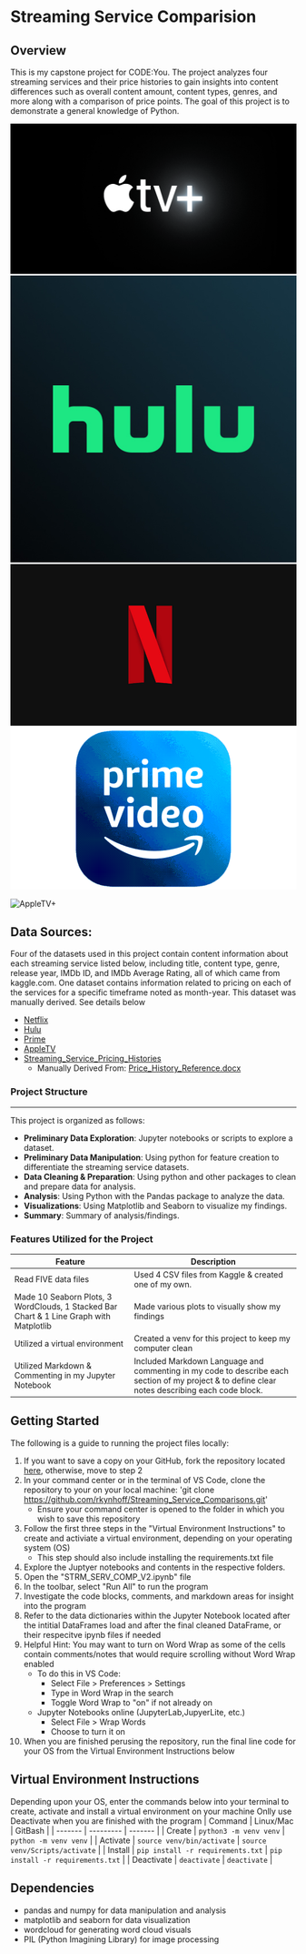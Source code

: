 # **Streaming Service Comparision**

## Overview
This is my capstone project for CODE:You. The project analyzes four streaming services and their price histories to gain insights into content differences such as overall content amount, content types, genres, and more along with a comparison of price points. The goal of this project is to demonstrate a general knowledge of Python. 

![AppleTV+](https://github.com/rkynhoff/Streaming_Service_Comparisons/blob/main/Images/AppleTV.png) ![Hulu](https://github.com/rkynhoff/Streaming_Service_Comparisons/blob/main/Images/Hulu.jpg) ![Netflix](https://github.com/rkynhoff/Streaming_Service_Comparisons/blob/main/Images/Netflix.jpg) ![PrimeVideo](https://github.com/rkynhoff/Streaming_Service_Comparisons/blob/main/Images/Prime.png)

<img scr="https://github.com/rkynhoff/Streaming_Service_Comparisons/blob/main/Images/AppleTV.png" alt="AppleTV+" height="250" width=" 250"> 

## Data Sources:
Four of the datasets used in this project contain content information about each streaming service listed below, including title, content type, genre, release year, IMDb ID, and IMDb Average Rating, all of which came from kaggle.com. One dataset contains information related to pricing on each of the services for a specific timeframe noted as month-year. This dataset was manually derived. See details below 

- [Netflix](https://www.kaggle.com/datasets/octopusteam/full-netflix-dataset)<br>
- [Hulu](https://www.kaggle.com/datasets/octopusteam/full-hulu-dataset)<br>
- [Prime](https://www.kaggle.com/datasets/octopusteam/full-amazon-prime-dataset/data)<br>
- [AppleTV](https://www.kaggle.com/datasets/octopusteam/full-apple-tv-dataset)<br>
- [Streaming_Service_Pricing_Histories](https://github.com/rkynhoff/Streaming_Service_Comparisons/blob/main/Data/Streaming_Services_Pricing_Histories.csv)<br>
    - Manually Derived From: [Price_History_Reference.docx](https://github.com/rkynhoff/Streaming_Service_Comparisons/blob/main/Pricing_History_Reference.docx)

### Project Structure
---
This project is organized as follows:
- **Preliminary Data Exploration**: Jupyter notebooks or scripts to explore a dataset.
- **Preliminary Data Manipulation**: Using python for feature creation to differentiate the streaming service datasets. 
- **Data Cleaning & Preparation**: Using python and other packages to clean and prepare data for analysis. 
- **Analysis**: Using Python with the Pandas package to analyze the data. 
- **Visualizations**: Using Matplotlib and Seaborn to visualize my findings.
- **Summary**: Summary of analysis/findings. 

### Features Utilized for the Project
| Feature        | Description                           |
|----------------|---------------------------------------|
| Read FIVE data files| Used 4 CSV files from Kaggle & created one of my own. |
| Made 10 Seaborn Plots, 3 WordClouds, 1 Stacked Bar Chart & 1 Line Graph with Matplotlib| Made various plots to visually show my findings |
| Utilized a virtual environment | Created a venv for this project to keep my computer clean |
| Utilized Markdown & Commenting in my Jupyter Notebook | Included Markdown Language and commenting in my code to describe each section of my project & to define clear notes describing each code block. 

## **Getting Started**
The following is a guide to running the project files locally: 
1. If you want to save a copy on your GitHub, fork the repository located [here](https://github.com/rkynhoff/Streaming_Service_Comparisons.git), otherwise, move to step 2
2. In your command center or in the terminal of VS Code, clone the repository to your on your local machine: 'git clone https://github.com/rkynhoff/Streaming_Service_Comparisons.git'
    - Ensure your command center is opened to the folder in which you wish to save this repository
3. Follow the first three steps in the "Virtual Environment Instructions" to create and activiate a virtual environment, depending on your operating system (OS)
    - This step should also include installing the requirements.txt file
4. Explore the Juptyer notebooks and contents in the respective folders. 
5. Open the "STRM_SERV_COMP_V2.ipynb" file
6. In the toolbar, select "Run All" to run the program
7. Investigate the code blocks, comments, and markdown areas for insight into the program
8. Refer to the data dictionaries within the Jupyter Notebook located after the intitial DataFrames load and after the final cleaned DataFrame, or their respecitve ipynb files if needed
9. Helpful Hint: You may want to turn on Word Wrap as some of the cells contain comments/notes that would require scrolling without Word Wrap enabled
    - To do this in VS Code:
        - Select File > Preferences > Settings
        - Type in Word Wrap in the search
        - Toggle Word Wrap to "on" if not already on
    - Jupyter Notebooks online (JupyterLab,JupyerLite, etc.)
        - Select File > Wrap Words
        - Choose to turn it on
10. When you are finished perusing the repository, run the final line code for your OS from the Virtual Environment Instructions below

## Virtual Environment Instructions
Depending upon your OS, enter the commands below into your terminal to create, activate and install a virtual environment on your machine
Onlly use Deactivate when you are finished with the program
| Command | Linux/Mac | GitBash |
| ------- | --------- | ------- |
| Create | `python3 -m venv venv` | `python -m venv venv` |
| Activate | `source venv/bin/activate` | `source venv/Scripts/activate` |
| Install | `pip install -r requirements.txt` | `pip install -r requirements.txt` |
| Deactivate | `deactivate` | `deactivate` |

## **Dependencies**
- pandas and numpy for data manipulation and analysis
- matplotlib and seaborn for data visualization
- wordcloud for generating word cloud visuals
- PIL (Python Imagining Library) for image processing 